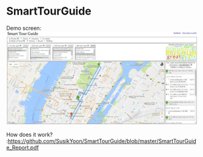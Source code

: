 # SmartTourGuide

Demo screen:
<img src = "https://github.com/SusikYoon/SmartTourGuide/blob/master/images/demo.JPG">

How does it work? :https://github.com/SusikYoon/SmartTourGuide/blob/master/SmartTourGuide_Report.pdf
